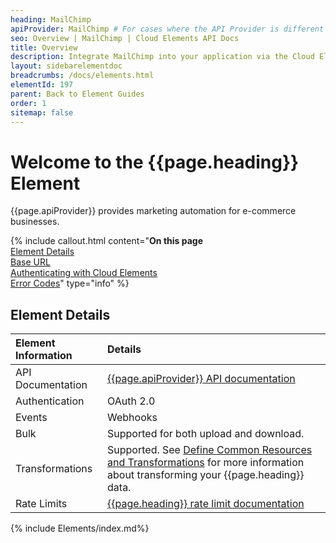 ```yaml
---
heading: MailChimp
apiProvider: MailChimp # For cases where the API Provider is different than the element name. e;g;, ServiceNow vs. ServiceNow Oauth
seo: Overview | MailChimp | Cloud Elements API Docs
title: Overview
description: Integrate MailChimp into your application via the Cloud Elements APIs.
layout: sidebarelementdoc
breadcrumbs: /docs/elements.html
elementId: 197
parent: Back to Element Guides
order: 1
sitemap: false
---
```


# Welcome to the {{page.heading}} Element

{{page.apiProvider}} provides marketing automation for e-commerce businesses.

{% include callout.html content="<strong>On this page</strong></br><a href=#element-details>Element Details</a></br><a href=#base-url>Base URL</a></br><a href=#authenticating-with-cloud-elements>Authenticating with Cloud Elements</a></br><a href=#error-codes>Error Codes</a>" type="info" %}

## Element Details

| Element Information | Details     |
| :------------- | :------------- |
| API Documentation | [{{page.apiProvider}} API documentation](https://developer.mailchimp.com/documentation/mailchimp/reference/overview/) |
| Authentication | OAuth 2.0  |
| Events | Webhooks  |
| Bulk | Supported for both upload and download. |
| Transformations | Supported. See [Define Common Resources and Transformations](/docs/guides/common-resources/index.html) for more information about transforming your {{page.heading}} data.|
| Rate Limits | [{{page.heading}} rate limit documentation](https://developer.mailchimp.com/documentation/mailchimp/guides/get-started-with-mailchimp-api-3/#throttling)|

{% include Elements/index.md%}
